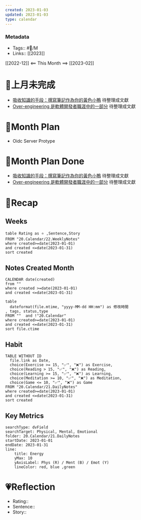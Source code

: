 ```yaml
---
created: 2023-01-03
updated: 2023-01-03
type: calendar
---
```

### Metadata
- Tags:: #📅/M
- Links:: [[2023]]

[[2022-12]] <== This Month ==> [[2023-02]]

# 📆上月未完成
-  [吸收知識的手段：撰寫筆記作為你的黃色小鴨](https://yurenju.medium.com/rubber-duck-noting-327c574e7cf4) 待整理成文獻
-  [Over-engineering 是軟體開發者職涯中的一部分](https://yurenju.medium.com/over-engineering-685ebc009fca) 待整理成文獻

# 📆Month Plan
- Oidc Server Protype


# 📆Month Plan Done
- [吸收知識的手段：撰寫筆記作為你的黃色小鴨](https://yurenju.medium.com/rubber-duck-noting-327c574e7cf4) 待整理成文獻
-  [Over-engineering 是軟體開發者職涯中的一部分](https://yurenju.medium.com/over-engineering-685ebc009fca) 待整理成文獻
# 🍁Recap
## Weeks
```dataview
table Rating as ⭐ ,Sentence,Story
FROM "20.Calendar/22.WeeklyNotes"
where created>=date(2023-01-01) 
and created <=date(2023-01-31)
sort created
```
## Notes Created Month
```dataview
CALENDAR date(created)
from ""
where created >=date(2023-01-01) 
and created <=date(2023-01-31) 
```

```dataview
table 
  dateformat(file.mtime, "yyyy-MM-dd HH:mm") as 修改時間
, tags, status,type
FROM ""  and !"20.Calendar"
where created>=date(2023-01-01) 
and created <=date(2023-01-31)
sort file.ctime
```

## Habit
```dataview
TABLE WITHOUT ID
  file.link as Date,
  choice(Exercise >= 15, "✅", "❌") as Exercise,
  choice(Reading > 15, "✅", "❌") as Reading,
  choice(Learning >= 15, "✅", "❌") as Learning,
  choice(Meditation >= 10, "✅", "❌") as Meditation,
  choice(Game <= 10, "✅", "❌") as Game
FROM "20.Calendar/21.DailyNotes"
where created>=date(2023-01-01) 
and created <=date(2023-01-31)
sort created
```
## Key Metrics
``` tracker
searchType: dvField
searchTarget: Physical, Mental, Emotional
folder: 20.Calendar/21.DailyNotes
startDate: 2023-01-01
endDate: 2023-01-31
line:
	title: Energy
	yMax: 10
	yAxisLabel: Phys (R) / Ment (B) / Emot (Y)
	lineColor: red, blue ,green
```
# 💗Reflection
- Rating::
- Sentence:: 
- Story:: 
